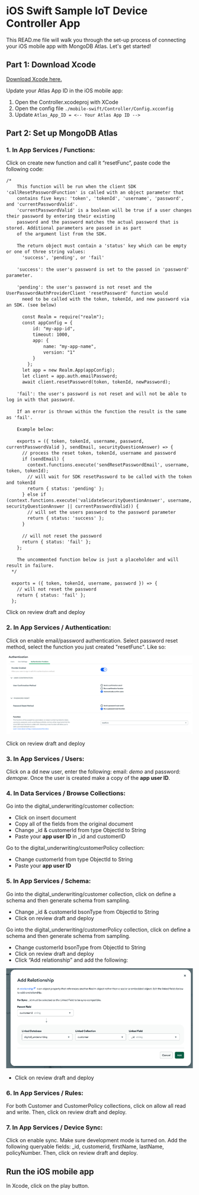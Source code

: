 
# iOS Swift Sample IoT Device Controller App

This READ.me file will walk you through the set-up process of connecting your iOS mobile app with MongoDB Atlas. Let's get started!

## Part 1: Download Xcode
[Download Xcode here.](https://developer.apple.com/xcode/)

Update your Atlas App ID in the iOS mobile app:

1. Open the Controller.xcodeproj with XCode
2. Open the config file  ```./mobile-swift/Controller/Config.xcconfig```
3. Update ```Atlas_App_ID = <-- Your Atlas App ID -->```

## Part 2: Set up MongoDB Atlas

### 1. In App Services / Functions: 
Click on create new function and call it “resetFunc”, paste code the following code:

```
/*
    This function will be run when the client SDK 'callResetPasswordFunction' is called with an object parameter that
    contains five keys: 'token', 'tokenId', 'username', 'password', and 'currentPasswordValid'.
    'currentPasswordValid' is a boolean will be true if a user changes their password by entering their existing
    password and the password matches the actual password that is stored. Additional parameters are passed in as part
    of the argument list from the SDK.

    The return object must contain a 'status' key which can be empty or one of three string values:
      'success', 'pending', or 'fail'

    'success': the user's password is set to the passed in 'password' parameter.

    'pending': the user's password is not reset and the UserPasswordAuthProviderClient 'resetPassword' function would
      need to be called with the token, tokenId, and new password via an SDK. (see below)

      const Realm = require("realm");
      const appConfig = {
          id: "my-app-id",
          timeout: 1000,
          app: {
              name: "my-app-name",
              version: "1"
          }
        };
      let app = new Realm.App(appConfig);
      let client = app.auth.emailPassword;
      await client.resetPassword(token, tokenId, newPassword);

    'fail': the user's password is not reset and will not be able to log in with that password.

    If an error is thrown within the function the result is the same as 'fail'.

    Example below:

    exports = ({ token, tokenId, username, password, currentPasswordValid }, sendEmail, securityQuestionAnswer) => {
      // process the reset token, tokenId, username and password
      if (sendEmail) {
        context.functions.execute('sendResetPasswordEmail', username, token, tokenId);
        // will wait for SDK resetPassword to be called with the token and tokenId
        return { status: 'pending' };
      } else if (context.functions.execute('validateSecurityQuestionAnswer', username, securityQuestionAnswer || currentPasswordValid)) {
        // will set the users password to the password parameter
        return { status: 'success' };
      }

      // will not reset the password
      return { status: 'fail' };
    };

    The uncommented function below is just a placeholder and will result in failure.
  */

  exports = ({ token, tokenId, username, password }) => {
    // will not reset the password
    return { status: 'fail' };
  };
```

Click on review draft and deploy

### 2. In App Services / Authentication: 

Click on enable email/password authentication. Select password reset method, select the function you just created "resetFunc". Like so: 

![image](https://github.com/mongodb-industry-solutions/Digital-Underwriting-Usage-Based-Insurance/blob/main/src/authentication.png)

Click on review draft and deploy 

### 3. In App Services / Users: 

Click on a dd new user, enter the following: email: *demo* and password: *demopw*. Once the user is created make a copy of the **app user ID**.

### 4. In Data Services / Browse Collections: 

Go into the digital_underwriting/customer collection:
* Click on insert document
* Copy all of the fields from the original document
* Change _id & customerId from type ObjectId to String
* Paste your **app user ID** in _id and customerID

Go to the digital_underwriting/customerPolicy collection:
* Change customerId from type ObjectId to String
* Paste your **app user ID** 

### 5. In App Services / Schema: 

Go into the digital_underwriting/customer collection, click on define a schema and then generate schema from sampling.
* Change _id & customerId bsonType from ObjectId to String
* Click on review draft and deploy

Go into the digital_underwriting/customerPolicy collection, click on define a schema and then generate schema from sampling.
* Change customerId bsonType from ObjectId to String
* Click on review draft and deploy
* Click “Add relationship” and add the following: 

![image](https://github.com/mongodb-industry-solutions/Digital-Underwriting-Usage-Based-Insurance/blob/main/src/relationship.png)

* Click on review draft and deploy

### 6. In App Services / Rules: 

For both Customer and CustomerPolicy collections, click on allow all read and write. Then, click on review draft and deploy.

### 7. In App Services / Device Sync: 

Click on enable sync. Make sure development mode is turned on. Add the following queryable fields: _id, customerid, firstName, lastName, policyNumber. Then, click on review draft and deploy.

## Run the iOS mobile app

In Xcode, click on the play button.


